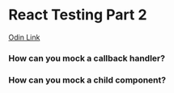 # React Testing Part 2

[Odin Link](https://www.theodinproject.com/lessons/node-path-javascript-react-testing-part-2)

### How can you mock a callback handler?

### How can you mock a child component?
